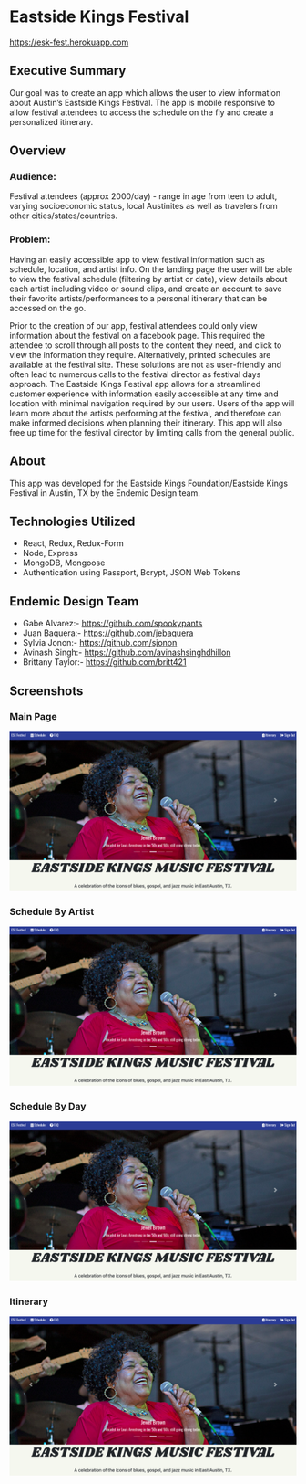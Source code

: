 # Eastside Kings Festival
  https://esk-fest.herokuapp.com

## Executive Summary
  Our goal was to create an app which allows the user to view information about Austin’s Eastside Kings Festival.
  The app is mobile responsive to allow festival attendees to access the schedule on the fly and create a personalized itinerary.


## Overview
### Audience:
Festival attendees (approx 2000/day) - range in age from teen to adult, varying socioeconomic status, local Austinites as well as travelers from other cities/states/countries.

### Problem:
Having an easily accessible app to view festival information such as schedule, location, and artist info.  On the landing page the user will be able to view the festival schedule (filtering by artist or date), view details about each artist including video or sound clips, and create an account to save their favorite artists/performances to a personal itinerary that can be accessed on the go.

Prior to the creation of our app, festival attendees could only view information about the festival on a facebook page. This required the attendee to scroll through all posts to the content they need, and click to view the information they require.  Alternatively, printed schedules are available at the festival site.  These solutions are not as user-friendly and often lead to numerous calls to the festival director as festival days approach.  The Eastside Kings Festival app allows for a streamlined customer experience with information easily accessible at any time and location with minimal navigation required by our users.  Users of the app will learn more about the artists performing at the festival, and therefore can make informed decisions when planning their itinerary. This app will also free up time for the festival director by limiting calls from the general public.


## About
 This app was developed for the Eastside Kings Foundation/Eastside Kings Festival in Austin, TX by the Endemic Design team.

## Technologies Utilized
  * React, Redux, Redux-Form
  * Node, Express
  * MongoDB, Mongoose
  * Authentication using Passport, Bcrypt, JSON Web Tokens

## Endemic Design Team
  * Gabe Alvarez:- https://github.com/spookypants
  * Juan Baquera:- https://github.com/jebaquera
  * Sylvia Jonon:- https://github.com/sjonon
  * Avinash Singh:- https://github.com/avinashsinghdhillon
  * Brittany Taylor:- https://github.com/britt421

## Screenshots

### Main Page
![Main Page](client/public/images/main.png)

### Schedule By Artist
![ArtistSchedule](client/public/images/main.png)

### Schedule By Day
![DaySchedule](client/public/images/main.png)

### Itinerary
![Itinerary](client/public/images/main.png)

